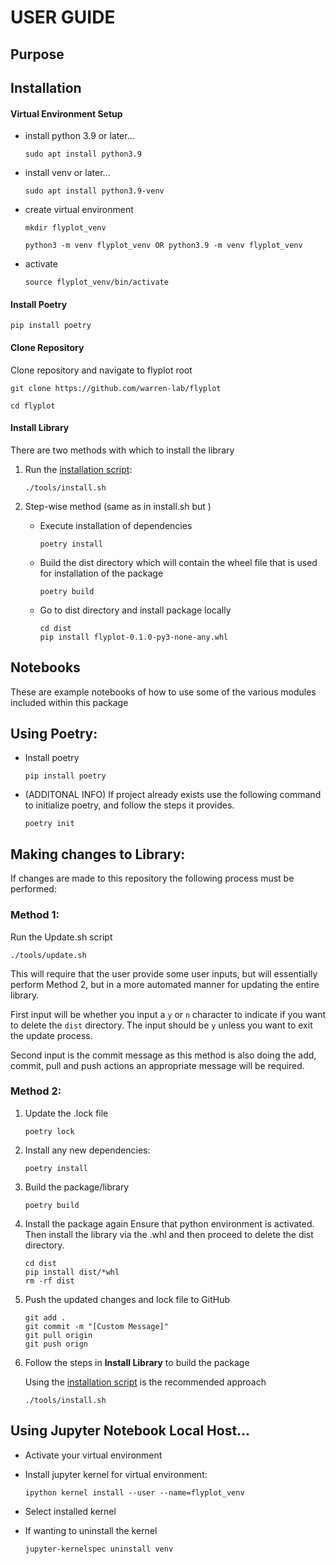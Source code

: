 # USER GUIDE

## Purpose

## Installation
#### Virtual Environment Setup
- install python 3.9 or later...
    ```
    sudo apt install python3.9
    ```

- install venv or later...
    ```
    sudo apt install python3.9-venv
    ```
- create virtual environment
    ```
    mkdir flyplot_venv
    ```
    ```
    python3 -m venv flyplot_venv OR python3.9 -m venv flyplot_venv
    ```
- activate
    ```
    source flyplot_venv/bin/activate
    ```
#### Install Poetry
```
pip install poetry
```
#### Clone Repository
Clone repository and navigate to flyplot root
```
git clone https://github.com/warren-lab/flyplot
```
```
cd flyplot
```

#### Install Library
There are two methods with which to install the library
1. Run the [installation script](tools/install.sh):
    ```
    ./tools/install.sh
    ```
2. Step-wise method (same as in install.sh but ) 
    - Execute installation of dependencies
        ```
        poetry install
        ```
    - Build the dist directory which will contain the wheel file that is used for installation of the package
        ```
        poetry build
        ```

    - Go to dist directory and install package locally
        ```
        cd dist
        pip install flyplot-0.1.0-py3-none-any.whl
        ```

## Notebooks
These are example notebooks of how to use some of the various modules included within this package

## Using Poetry:

- Install poetry
    ```
    pip install poetry
    ```
- (ADDITONAL INFO) If project already exists use the following command to initialize poetry, and follow the steps it provides.
    ```
    poetry init
    ```
## Making changes to Library: 
If changes are made to this repository the following process must be performed:


### Method 1:
Run the Update.sh script
```
./tools/update.sh
```
This will require that the user provide some user inputs, but will essentially perform Method 2, but in a more automated manner for updating the entire library.

First input will be whether you input a `y` or `n` character to indicate if you want to delete the `dist` directory. The input should be `y` unless you want to exit the update process.

Second input is the commit message as this method is also doing the add, commit, pull and push actions an appropriate message will be required. 

### Method 2: 
1. Update the .lock file   
    ```
    poetry lock
    ```
2. Install any new dependencies:
    ```
    poetry install
    ```
3. Build the package/library
    ```
    poetry build
    ```
4. Install the package again
    Ensure that python environment is activated. Then install the library via the
    .whl and then proceed to delete the dist directory.
    ```
    cd dist 
    pip install dist/*whl
    rm -rf dist
    ```

5. Push the updated changes and lock file to GitHub
    ```
    git add .
    git commit -m "[Custom Message]"
    git pull origin
    git push orign
    ```


2. Follow the steps in **Install Library** to build the package 

    Using the [installation script](tools/install.sh) is the recommended approach
        
    ```
    ./tools/install.sh
    ```


## Using Jupyter Notebook Local Host...
- Activate your virtual environment

- Install jupyter kernel for virtual environment:
    ```
    ipython kernel install --user --name=flyplot_venv
    ```

- Select installed kernel

- If wanting to uninstall the kernel
    ```
    jupyter-kernelspec uninstall venv
    ```



